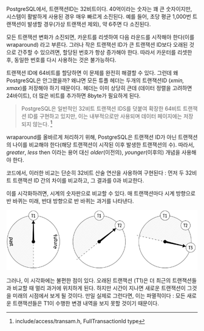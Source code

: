 
PostgreSQL에서, 트랜잭션ID는 32비트이다. 40억이라는 숫자는 꽤 큰 숫자이지만, 시스템이 활발하게 사용된 경우 매우 빠르게 소진된다.
예를 들어, 초당 평균 1,000번 트랜잭션이 발생할 경우(가상 트랜잭션 제외), 약 6주면 다 소진된다.

모든 트랜잭션 변화가 소진되면, 카운트를 리셋하여 다음 라운드를 시작해야 한다(이를 wraparound) 라고 부른다.
그러나 작은 트랜잭션 ID가 큰 트랜잭션 ID보다 오래된 것으로 간주할 수 있으려면, 할당된 번호가 항상 증가해야 한다. 따라서 카운터를 리셋한 후, 동일한 번호를 다시 사용하는 것은 불가능하다.

트랜잭션 ID에 64비트를 할당하면 이 문제를 완전히 해결할 수 있다. 그런데 왜 PostgreSQL은 안그랬을까? 왜냐면 모든 튜플 헤더는 두개의 트랜잭션ID (*xmin, xmax*)를 저장해야 하기 때문이다.
헤더는 이미 상당히 큰데 (데이터 정렬을 고려하면 24바이트), 더 많은 비트를 추가하면 8byte가 필요하게 된다.

> PostgreSQL은 일반적인 32비트 트랜잭션 IDS를 덧붙여 확장한 64비트 트랜잭션 ID를 구현하고 있지만, 이는 내부적으로만 사용되며 데이터 페이지에는 저장되지 않는다. [^1]

wraparound를 올바르게 처리하기 위해, PostgreSQL은 트랜잭션 ID가 아닌 트랜잭션의 나이를 비교해야 한다(해당 트랜잭션이 시작된 이후 발생한 트랜잭션의 수). 따라서, *greater*, *less* then 이라는 용어 대신 *older*(이전의), *younger*(이후의) 개념을 사용해야 한다.

코드에서, 이러한 비교는 단순히 32비트 산술 연산을 사용하여 구현된다 : 먼저 두 32비트 트랜잭션 ID 간의 차이를 비교하고, 그 결과를 0과 비교한다.

이를 시각화하려면, 시계의 숫자판으로 비교할 수 있다. 매 트랜잭션마다 시계 방향으로 반 바퀴는 미래, 반대 방향으로 반 바퀴는 과거를 나타낸다.

![](image/CleanShot%20-000074.png)

그러나, 이 시각화에는 불편한 점이 있다. 오래된 트랜잭션 (T1)은 더 최근의 트랜잭션들과 비교할 때 멀리 과거에 위치하게 된다. 하지만 시간이 지나면 새로운 트랜잭션이 그것을 미래의 시점에서 보게 될 것이다. 만일 실제로 그런다면, 이는 파멸적이다 : 모든 새로운 트랜잭션들은 T1이 수행한 변경 내역을 보지 못할 것이기 때문이다.







[^1]:include/access/transam.h, FullTransactionId type

[^2]:backend/access/transam/transam.c, TransactionIdPrecedes function